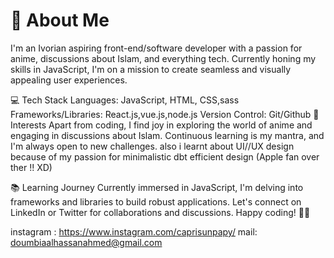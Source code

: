 # 👋 About Me


I'm an Ivorian aspiring front-end/software developer with a passion for anime, discussions about Islam, and everything tech. Currently honing my skills in JavaScript, I'm on a mission to create seamless and visually appealing user experiences.

💻 Tech Stack
Languages: JavaScript, HTML, CSS,sass
Frameworks/Libraries: React.js,vue.js,node.js
Version Control: Git/Github
🌟 Interests
Apart from coding, I find joy in exploring the world of anime and engaging in discussions about Islam. Continuous learning is my mantra, and I'm always open to new challenges.
also i learnt about UI//UX design because of my passion  for minimalistic dbt efficient design (Apple fan over ther !! XD) 

📚 Learning Journey
Currently immersed in JavaScript, I'm delving into frameworks and libraries to build robust applications. Let's connect on LinkedIn or Twitter for collaborations and discussions. Happy coding! 🚀✨

instagram : https://www.instagram.com/caprisunpapy/
mail: doumbiaalhassanahmed@gmail.com


